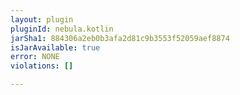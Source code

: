 ```yaml
---
layout: plugin
pluginId: nebula.kotlin
jarSha1: 884306a2eb0b3afa2d81c9b3553f52059aef8874
isJarAvailable: true
error: NONE
violations: []

---
```

